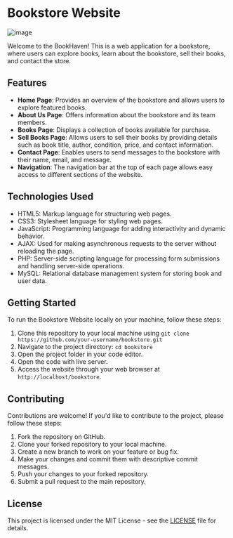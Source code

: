 # Bookstore Website
![image](https://github.com/Nelly-Njeri/BookHaven/assets/147717937/75fd6af7-c242-4cf0-bd71-5fc299144b6b)



Welcome to the BookHaven! This is a web application for a bookstore, where users can explore books, learn about the bookstore, sell their books, and contact the store.

## Features

- **Home Page**: Provides an overview of the bookstore and allows users to explore featured books.
- **About Us Page**: Offers information about the bookstore and its team members.
- **Books Page**: Displays a collection of books available for purchase.
- **Sell Books Page**: Allows users to sell their books by providing details such as book title, author, condition, price, and contact information.
- **Contact Page**: Enables users to send messages to the bookstore with their name, email, and message.
- **Navigation**: The navigation bar at the top of each page allows easy access to different sections of the website.

## Technologies Used

- HTML5: Markup language for structuring web pages.
- CSS3: Stylesheet language for styling web pages.
- JavaScript: Programming language for adding interactivity and dynamic behavior.
- AJAX: Used for making asynchronous requests to the server without reloading the page.
- PHP: Server-side scripting language for processing form submissions and handling server-side operations.
- MySQL: Relational database management system for storing book and user data.

## Getting Started

To run the Bookstore Website locally on your machine, follow these steps:

1. Clone this repository to your local machine using `git clone https://github.com/your-username/bookstore.git`
2. Navigate to the project directory: `cd bookstore`
3. Open the project folder in your code editor.
4. Open the code with live server.
5. Access the website through your web browser at `http://localhost/bookstore`.

## Contributing

Contributions are welcome! If you'd like to contribute to the project, please follow these steps:

1. Fork the repository on GitHub.
2. Clone your forked repository to your local machine.
3. Create a new branch to work on your feature or bug fix.
4. Make your changes and commit them with descriptive commit messages.
5. Push your changes to your forked repository.
6. Submit a pull request to the main repository.

## License

This project is licensed under the MIT License - see the [LICENSE](LICENSE) file for details.

